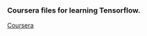 ### Coursera files for learning Tensorflow.

[Coursera](https://www.coursera.org/learn/introduction-tensorflow)

